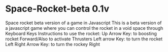 # Space-Rocket-beta 0.1v
Space rocket beta version of a game in Javascript
This is a beta version of a javascript game where you can control the rocket in a void space through Keyboard Keys
Instructions to use the rocket:
Up Arrow Key: to boosting rocket Forward/Also to activate Thrusters
Left arrow Key: to turn the rocket Left
Right Arrow Key: to turn the rockey Right
